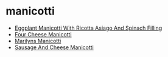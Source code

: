 # manicotti

 * [Eggplant Manicotti With Ricotta Asiago And Spinach Filling](index/e/eggplant-manicotti-with-ricotta-asiago-and-spinach-filling-105539.json)
 * [Four Cheese Manicotti](index/f/four-cheese-manicotti.json)
 * [Marilyns Manicotti](index/m/marilyns-manicotti-1409.json)
 * [Sausage And Cheese Manicotti](index/s/sausage-and-cheese-manicotti-107863.json)
